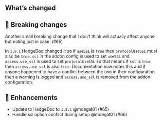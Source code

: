 ## What’s changed
## 🚨 Breaking changes

Another small breaking change that I don't think will actually affect anyone but noting just in case. (#65)

In `1.8.1` HedgeDoc changed it so if `useSSL` is `true` then `protocolUseSSL` must also be `true`. `ssl` in the addon config is used to set `useSSL` and `access.use_ssl` is used to set `protocolUseSSL` so that means if `ssl` is `true` then `access.use_ssl` is also `true`. Documentation now notes this and if anyone happened to have a conflict between the two in their configuration then a warning is logged and `access.use_ssl` is removed from the addon configuration.

## 🚀 Enhancements

- Update to HedgeDoc to `1.8.1` @mdegat01 (#65)
- Handle ssl option conflict during setup @mdegat01 (#66)
